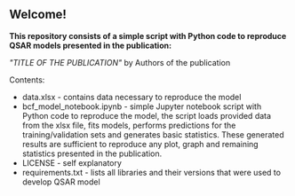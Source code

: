 ## Welcome!
**This repository consists of a simple script with Python code to reproduce QSAR models presented in the publication:**

*"TITLE OF THE PUBLICATION"*
by Authors of the publication

Contents:
- data.xlsx - contains data necessary to reproduce the model
- bcf_model_notebook.ipynb - simple Jupyter notebook script with Python code to reproduce the model, the script loads provided data from the xlsx file, fits models, performs predictions for the training/validation sets and generates basic statistics. These generated results are sufficient to reproduce any plot, graph and remaining statistics presented in the publication. 
- LICENSE - self explanatory
- requirements.txt - lists all libraries and their versions that were used to develop QSAR model